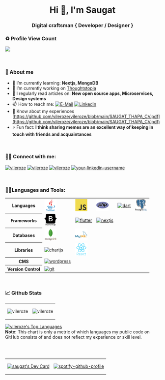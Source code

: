 <h1 align="center">Hi 👋, I'm Saugat</h1>
<h3 align="center">Digital craftsman { Developer / Designer }</h3>

<!-- <p align="left"> <img src="https://komarev.com/ghpvc/?username=vileroze&label=Profile%20views&color=0e75b6&style=flat" alt="vileroze" /> </p> -->

### ♻️ Profile View Count
<p align="left" >   
  <img src="https://profile-counter.glitch.me/dp21369/count.svg" />  
</p>

<br>

### 📖 About me
- 🌱 I’m currently learning:  **Nextjs, MongoDB**
- 🔭 I’m currently working on [Thoughtstopia](https://thoughtstopia.vercel.app/)
- 📝 I regularly read articles on:  **New open source apps, Microservices, Design systems**
- 📫 How to reach me:  [![E-Mail](https://img.shields.io/badge/email-reveal-2a8?style=flat-square&logo=gmail&logoColor=white)](https://mailhide.io/e/N77A7EBh)   [![Linkedin](https://img.shields.io/badge/linked-in-369?style=flat-square&logo=linkedin&logoColor=white&color=blue)](https://www.linkedin.com/in/saugat-thapa-a3a92913a/)
- 📄 Know about my experiences [https://github.com/vileroze/vileroze/blob/main/SAUGAT_THAPA_CV.pdf](https://github.com/vileroze/vileroze/blob/main/SAUGAT_THAPA_CV.pdf)
- ⚡ Fun fact:  **I think sharing memes are an excellent way of keeping in touch with friends and acquaintances**

<br>

### 🙋‍♂️ Connect with me:
<p align="left">
<a href="https://codepen.io/vileroze" target="blank"><img align="center" src="https://raw.githubusercontent.com/rahuldkjain/github-profile-readme-generator/master/src/images/icons/Social/codepen.svg" alt="vileroze" height="30" width="40" /></a>
<a href="https://dev.to/vileroze" target="blank"><img align="center" src="https://raw.githubusercontent.com/rahuldkjain/github-profile-readme-generator/master/src/images/icons/Social/devto.svg" alt="vileroze" height="30" width="40" /></a>
<a href="https://www.leetcode.com/vileroze" target="blank"><img align="center" src="https://raw.githubusercontent.com/rahuldkjain/github-profile-readme-generator/master/src/images/icons/Social/leet-code.svg" alt="vileroze" height="30" width="40" /></a>
  <a href="https://www.linkedin.com/in/saugat-thapa-a3a92913a/" target="blank"><img align="center" src="https://raw.githubusercontent.com/rahuldkjain/github-profile-readme-generator/master/src/images/icons/Social/linked-in-alt.svg" alt="your-linkedin-username" height="30" width="40" /></a>
</p>

<br>

### 👨‍💻Languages and Tools:
<table width="1000">
  <tr>
    <th>Languages</th>
    <td><a href="https://www.java.com" target="_blank" rel="noreferrer"> <img src="https://raw.githubusercontent.com/devicons/devicon/master/icons/java/java-original.svg" alt="java" width="40" height="40"/> </a></td>
    <td><a href="https://developer.mozilla.org/en-US/docs/Web/JavaScript" target="_blank" rel="noreferrer"> <img src="https://raw.githubusercontent.com/devicons/devicon/master/icons/javascript/javascript-original.svg" alt="javascript" width="40" height="40"/> </a></td>
    <td><a href="https://www.php.net" target="_blank" rel="noreferrer"> <img src="https://raw.githubusercontent.com/devicons/devicon/master/icons/php/php-original.svg" alt="php" width="40" height="40"/> </a></td>
    <td><a href="https://dart.dev" target="_blank" rel="noreferrer"> <img src="https://www.vectorlogo.zone/logos/dartlang/dartlang-icon.svg" alt="dart" width="40" height="40"/> </a></td>
    <td><a href="https://www.postgresql.org" target="_blank" rel="noreferrer"> <img src="https://raw.githubusercontent.com/devicons/devicon/master/icons/postgresql/postgresql-original-wordmark.svg" alt="postgresql" width="40" height="40"/> </a></td>
  </tr>
  <tr>
    <th>Frameworks</th>
    <td><a href="https://getbootstrap.com" target="_blank" rel="noreferrer"> <img src="https://raw.githubusercontent.com/devicons/devicon/master/icons/bootstrap/bootstrap-plain-wordmark.svg" alt="bootstrap" width="40" height="40"/> </a></td>
    
  <td><a href="https://flutter.dev" target="_blank" rel="noreferrer"> <img src="https://www.vectorlogo.zone/logos/flutterio/flutterio-icon.svg" alt="flutter" width="40" height="40"/> </a></td>
    <td><a href="https://nextjs.org/" target="_blank" rel="noreferrer"> <img src="https://cdn-1.webcatalog.io/catalog/next-js-docs/next-js-docs-icon-filled-256.webp?v=1675593584368" alt="nextjs" width="40" height="40"/> </a></td>
    
  </tr>
  <tr>
    <th>Databases</th>
    <td><a href="https://www.mongodb.com/" target="_blank" rel="noreferrer"> <img src="https://raw.githubusercontent.com/devicons/devicon/master/icons/mongodb/mongodb-original-wordmark.svg" alt="mongodb" width="40" height="40"/> </a></td>
    <td><a href="https://www.mysql.com/" target="_blank" rel="noreferrer"> <img src="https://raw.githubusercontent.com/devicons/devicon/master/icons/mysql/mysql-original-wordmark.svg" alt="mysql" width="40" height="40"/> </a></td>
    
  </tr>
  <tr>
    <th>Libraries</th>
    <td><a href="https://www.chartjs.org" target="_blank" rel="noreferrer"> <img src="https://www.chartjs.org/media/logo-title.svg" alt="chartjs" width="40" height="40"/> </a></td>
    <td><a href="https://reactjs.org/" target="_blank" rel="noreferrer"> <img src="https://raw.githubusercontent.com/devicons/devicon/master/icons/react/react-original-wordmark.svg" alt="react" width="40" height="40"/> </a></td>
  </tr>
  <tr>
    <th>CMS</th>
    <td><a href="https://www.wordpress.org" target="_blank" rel="noreferrer"> <img src="https://cdn.worldvectorlogo.com/logos/wordpress-icon-1.svg" alt="wordpress" width="40" height="40"/> </a></td>
  </tr>
  <tr>
    <th>Version Control</th>
    <td><a href="https://github.com/dp21369/"><img src="https://upload.wikimedia.org/wikipedia/commons/thumb/3/3f/Git_icon.svg/1200px-Git_icon.svg.png" alt="git" width="40" height="40"></a></td>
  </tr>
</table>

<br>

### 📈 Github Stats
<table>
  <tr>
    <td>
      <p><img align="center" src="https://github-readme-stats.vercel.app/api?username=vileroze&show_icons=true&locale=en&hide=&text_color=daf7dc&bg_color=151515" alt="vileroze" /></p>
    </td>
    <td>
      <p><img align="center" src="https://github-readme-streak-stats.herokuapp.com/?user=vileroze&hide=&text_color=daf7dc&bg_color=151515" alt="vileroze" /></p>
    </td>
  </tr>
</table>

<a href="https://github.com/anuraghazra/github-readme-stats"><img alt="vileroze's Top Languages" src="https://github-readme-stats.vercel.app/api/top-langs/?username=vileroze&langs_count=6&layout=compact&text_color=daf7dc&bg_color=151515" /></a>
<br>
<b>Note:</b> This chart is only a metric of which languages my public code on GitHub consists of and does not reflect my experience or skill level.

<br>
<br>

<table width="100%" align="center"> 
  <tr>
    <td>
      <a href="https://app.daily.dev/vileroze"><img src="https://api.daily.dev/devcards/477382102f68444f8460fa7d4f210768.png?r=8hp" width="300" alt="saugat's Dev Card"/></a>
    </td>
    <td>
        
   [![spotify-github-profile](https://spotify-github-profile.vercel.app/api/view?uid=31jq6wkxkbrlzhzj4vld2lzrks7a&cover_image=true&theme=default&show_offline=false&background_color=0e0c0c&interchange=false&bar_color_cover=true)](https://open.spotify.com/user/31jq6wkxkbrlzhzj4vld2lzrks7a?si=05c225de32f64f5e&nd=1)
  
  </td>
  </tr>
</table>
